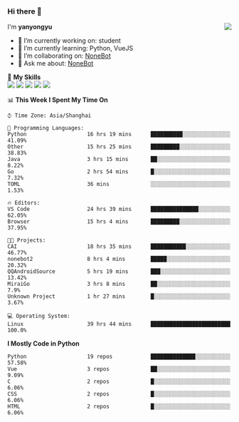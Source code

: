 ### Hi there 👋

<a href="#">
  <img align="right" src="https://github-readme-stats.vercel.app/api?username=yanyongyu&count_private=true&show_icons=true&bg_color=15,f2f7fd,E0EAFC" />
</a>

I'm **yanyongyu**

- 🔭 I’m currently working on: student
- 🌱 I’m currently learning: Python, VueJS
- 👯 I’m collaborating on: [NoneBot](https://github.com/nonebot)
- 💬 Ask me about: [NoneBot](https://github.com/nonebot)

🌟 **My Skills**  
![](https://img.shields.io/badge/-Python-3e74a2?style=flat-square&logo=Python&logoColor=fff)
![](https://img.shields.io/badge/-Vue-4fc08d?style=flat-square&logo=Vue.js&logoColor=fff)
![](https://img.shields.io/badge/-Node.js-339933?style=flat-square&logo=Node.js&logoColor=fff)
![](https://img.shields.io/badge/-Docker-2496ED?style=flat-square&logo=Docker&logoColor=fff)
![](https://img.shields.io/badge/-Linux-000000?style=flat-square&logo=Linux&logoColor=fff)

<!--START_SECTION:waka-->
📊 **This Week I Spent My Time On** 

```text
⌚︎ Time Zone: Asia/Shanghai

💬 Programming Languages: 
Python                   16 hrs 19 mins      ██████████░░░░░░░░░░░░░░░   41.09% 
Other                    15 hrs 25 mins      █████████░░░░░░░░░░░░░░░░   38.83% 
Java                     3 hrs 15 mins       ██░░░░░░░░░░░░░░░░░░░░░░░   8.22% 
Go                       2 hrs 54 mins       █░░░░░░░░░░░░░░░░░░░░░░░░   7.32% 
TOML                     36 mins             ░░░░░░░░░░░░░░░░░░░░░░░░░   1.53%

🔥 Editors: 
VS Code                  24 hrs 39 mins      ███████████████░░░░░░░░░░   62.05% 
Browser                  15 hrs 4 mins       █████████░░░░░░░░░░░░░░░░   37.95%

🐱‍💻 Projects: 
CAI                      18 hrs 35 mins      ███████████░░░░░░░░░░░░░░   46.77% 
nonebot2                 8 hrs 4 mins        █████░░░░░░░░░░░░░░░░░░░░   20.32% 
QQAndroidSource          5 hrs 19 mins       ███░░░░░░░░░░░░░░░░░░░░░░   13.42% 
MiraiGo                  3 hrs 8 mins        ██░░░░░░░░░░░░░░░░░░░░░░░   7.9% 
Unknown Project          1 hr 27 mins        █░░░░░░░░░░░░░░░░░░░░░░░░   3.67%

💻 Operating System: 
Linux                    39 hrs 44 mins      █████████████████████████   100.0%

```

**I Mostly Code in Python** 

```text
Python                   19 repos            ██████████████░░░░░░░░░░░   57.58% 
Vue                      3 repos             ██░░░░░░░░░░░░░░░░░░░░░░░   9.09% 
C                        2 repos             █░░░░░░░░░░░░░░░░░░░░░░░░   6.06% 
CSS                      2 repos             █░░░░░░░░░░░░░░░░░░░░░░░░   6.06% 
HTML                     2 repos             █░░░░░░░░░░░░░░░░░░░░░░░░   6.06%

```



<!--END_SECTION:waka-->

